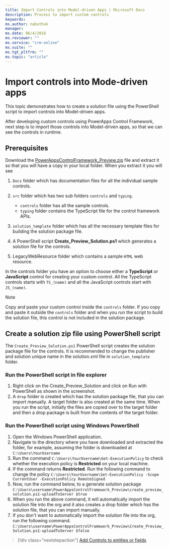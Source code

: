 ```yaml
---
title: Import Controls into Model-driven Apps | Microsoft Docs
description: Process to import custom controls
keywords:
ms.author: nabuthuk
manager: 
ms.date: 06/4/2018
ms.reviewer: ""
ms.service: "crm-online"
ms.suite: ""
ms.tgt_pltfrm: ""
ms.topic: "article"
---
```


# Import controls into Mode-driven apps

This topic demonstrates how to create a solution file using the PowerShell script to import controls into Model-driven apps.

After developing custom controls using PowerApps Control Framework, next step is to import those controls into Model-driven apps, so that we can see the controls in runtime.

## Prerequisites

Download the [PowerAppsControlFramework_Preview.zip]() file and extract it so that you will have a copy in your local folder. When you extract it you will see

1. `Docs` folder which has documentation files for all the individual sample controls.
2. `src` folder which has two sub folders `controls` and `typing`.

   - `controls` folder has all the sample controls.
   - `typing` folder contains the TypeScript file for the control framework APIs.
3. `solution_template` folder which has all the necessary template files for building the solution package file.
4. A PowerShell script **Create_Preview_Solution.ps1** which generates a solution file for the controls.
5. LegacyWebResource folder which contains a sample `HTML` web resource.

In the controls folder you have an option to choose either a **TypeScript** or **JavaScript** control for creating your custom control. All the TypeScript controls starts with `TS_(name)` and all the JavaScript controls start with `JS_(name)`.  

> [!NOTE]
> Copy and paste your custom control inside the `controls` folder. If you copy and paste it outside the `controls` folder and when you run the script to build the solution file, this control is not included in the solution package. 

## Create a solution zip file using PowerShell script

The `Create_Preview_Solution.ps1` PowerShell script creates the solution package file for the controls. It is recommended to change the publisher and solution unique name in the solution.xml file in `solution_template` folder. 

### Run the PowerShell script in file explorer  

1. Right click on the Create_Preview_Solution and click on Run with PowerShell as shown in the screenshot.
2. A `drop` folder is created which has the solution package file, that you can import manually. A target folder is also created at the same time. When you run the script, initially the files are copied over to the target folder and then a drop package is built from the contents of the target folder.

### Run the PowerShell script using Windows PowerShell

1. Open the Windows PowerShell application. 
2. Navigate to the directory where you have downloaded and extracted the folder, for example, assuming the folder is downloaded at `C:\Users\YourUsername`  
3. Run the command `C:\Users\YourUsername\Get-ExecutionPolicy` to check whether the execution policy is **Restricted** on your local machine. 
4. If the command returns **Restricted**. Run the following command to change the policy `C:\Users\YourUsername\Set-ExecutionPolicy -Scope CurrentUser -ExecutionPolicy RemoteSigned`
5. Now, run the command below, to a generate solution package `C:\Users\username\PowerAppsControlFramework_Preview\create_preview_solution.ps1-uploadToServer $true`
6. When you run the above command, it will automatically import the solution file into the org and it also creates a drop folder which has the solution file, that you can import manually.
7. If you don't want to automatically import the solution file into the org, run the following command. `C:\Users\username\PowerAppsControlFramework_Preview\Create_Preview_Solution.ps1-uploadToServer $false`


> [!div class="nextstepaction"]
> [Add Controls to entities or fields](add-controls-to-a-field-or-entity.md)